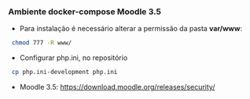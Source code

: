### Ambiente docker-compose Moodle 3.5

* Para instalação é necessário alterar a permissão da pasta **var/www**:
 ```sh
  chmod 777 -R www/
  ```

* Configurar php.ini, no repositório 
 ```sh
  cp php.ini-development php.ini
  ```
  
* Moodle 3.5: https://download.moodle.org/releases/security/
